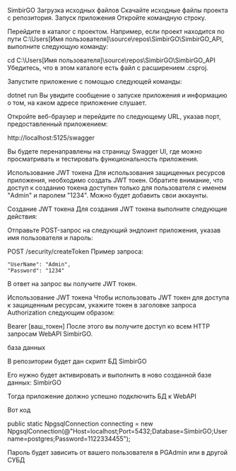 SimbirGO
Загрузка исходных файлов
Скачайте исходные файлы проекта с репозитория.
Запуск приложения
Откройте командную строку.

Перейдите в каталог с проектом. Например, если проект находится по пути C:\Users\[Имя пользователя]\source\repos\SimbirGO\SimbirGO_API, выполните следующую команду:

cd C:\Users\[Имя пользователя]\source\repos\SimbirGO\SimbirGO_API
Убедитесь, что в этом каталоге есть файл с расширением .csproj.

Запустите приложение с помощью следующей команды:

dotnet run
Вы увидите сообщение о запуске приложения и информацию о том, на каком адресе приложение слушает.

Откройте веб-браузер и перейдите по следующему URL, указав порт, предоставленный приложением:

http://localhost:5125/swagger

Вы будете перенаправлены на страницу Swagger UI, где можно просматривать и тестировать функциональность приложения.

Использование JWT токена
Для использования защищенных ресурсов приложения, необходимо создать JWT токен. Обратите внимание, что доступ к созданию токена доступен только для пользователя с именем "Admin" и паролем "1234".
Можно будет добавить свои аккаунты.

Создание JWT токена
Для создания JWT токена выполните следующие действия:

Отправьте POST-запрос на следующий эндпоинт приложения, указав имя пользователя и пароль:


POST /security/createToken
Пример запроса:

    "UserName": "Admin",
    "Password": "1234"

В ответ на запрос вы получите JWT токен.

Использование JWT токена
Чтобы использовать JWT токен для доступа к защищенным ресурсам, укажите токен в заголовке запроса Authorization следующим образом:

Bearer [ваш_токен]
После этого вы получите доступ ко всем HTTP запросам WebAPI SimbirGO.

база данных

В репозитории будет дан скрипт БД SimbirGO

Его нужно будет активировать и выполнить в ново созданной базе данных: SimbirGO

Тогда приложение должно успешно подключить БД к WebAPI

Вот код

public static NpgsqlConnection connecting = new NpgsqlConnection(@"Host=localhost;Port=5432;Database=SimbirGO;Username=postgres;Password=1122334455");

Пароль будет зависить от вашего пользователя в PGAdmin или в другой СУБД